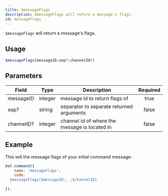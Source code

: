 ```yaml
---
title: $messageFlags
description: $messageFlags will return a message's flags.
id: messageFlags
---
```


`$messageFlags` will return a message's flags.

## Usage

```php
$messageFlags[messageID;sep?;channelID?]
```

## Parameters

| Field      | Type    | Description                                   | Required |
|------------|---------|-----------------------------------------------|:--------:|
| messageID  | integer | message id to return flags of                 |   true   |
| sep?       | string  | separator to separate returned arguments      |  false   |
| channelID? | integer | channel id of where the message is located in |  false   |

## Example

This will the message flags of your initial command message:

```javascript
bot.command({
    name: 'messageFlags',
    code: `
  $messageFlags[$messageID;, ;$channelID]
  `
});
```
